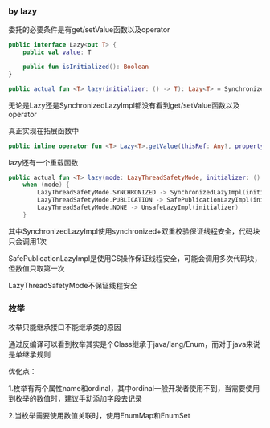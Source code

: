 ### by lazy
委托的必要条件是有get/setValue函数以及operator
```kotlin
public interface Lazy<out T> {
    public val value: T

    public fun isInitialized(): Boolean
}

public actual fun <T> lazy(initializer: () -> T): Lazy<T> = SynchronizedLazyImpl(initializer)
```

无论是Lazy还是SynchronizedLazyImpl都没有看到get/setValue函数以及operator

真正实现在拓展函数中
```kotlin
public inline operator fun <T> Lazy<T>.getValue(thisRef: Any?, property: KProperty<*>): T = value
```
lazy还有一个重载函数
```kotlin
public actual fun <T> lazy(mode: LazyThreadSafetyMode, initializer: () -> T): Lazy<T> =
    when (mode) {
        LazyThreadSafetyMode.SYNCHRONIZED -> SynchronizedLazyImpl(initializer)
        LazyThreadSafetyMode.PUBLICATION -> SafePublicationLazyImpl(initializer)
        LazyThreadSafetyMode.NONE -> UnsafeLazyImpl(initializer)
    }
```
其中SynchronizedLazyImpl使用synchronized+双重校验保证线程安全，代码块只会调用1次

SafePublicationLazyImpl是使用CS操作保证线程安全，可能会调用多次代码块，但数值只取第一次

LazyThreadSafetyMode不保证线程安全

### 枚举
枚举只能继承接口不能继承类的原因

通过反编译可以看到枚举其实是个Class继承于java/lang/Enum，而对于java来说是单继承规则

优化点：

1.枚举有两个属性name和ordinal，其中ordinal一般开发者使用不到，当需要使用到枚举的数值时，建议手动添加字段去记录

2.当枚举需要使用数值关联时，使用EnumMap和EnumSet

